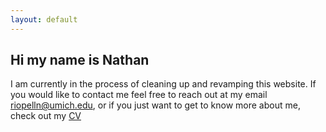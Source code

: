 ```yaml
---
layout: default
---
```


## Hi my name is Nathan

I am currently in the process of cleaning up and revamping this website. If you would like to contact me feel free to reach out at my email riopelln@umich.edu, or if you just want to get to know more about me, check out my [CV](https://github.com/riopelln/riopellnpersonalsite/raw/master/Riopelle_CV.pdf)